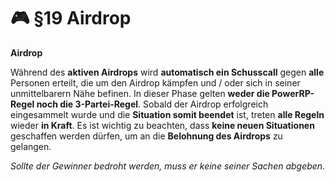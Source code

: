 # 🎮 §19 Airdrop

**Airdrop**

Während des **aktiven Airdrops** wird **automatisch ein Schusscall** gegen **alle** Personen erteilt, die um den Airdrop kämpfen und / oder sich in seiner unmittelbarern Nähe befinen. In dieser Phase gelten **weder die PowerRP-Regel noch die 3-Partei-Regel**. Sobald der Airdrop erfolgreich eingesammelt wurde und die **Situation somit beendet** ist, treten **alle Regeln** wieder **in Kraft**. Es ist wichtig zu beachten, dass **keine neuen Situationen** geschaffen werden dürfen, um an die **Belohnung des Airdrops** zu gelangen.

_Sollte der Gewinner bedroht werden, muss er keine seiner Sachen abgeben._